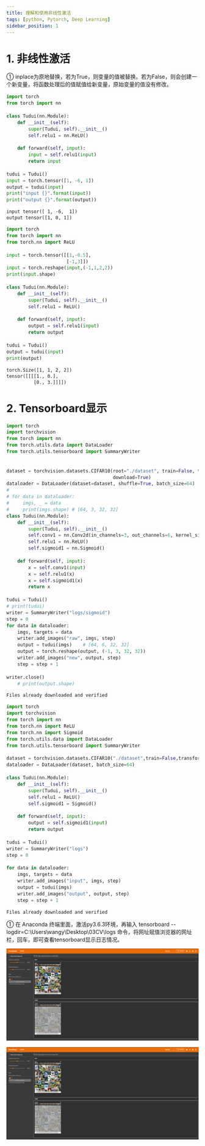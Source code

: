 ```yaml
---
title: 理解和使用非线性激活
tags: [python, Pytorch, Deep Learning]
sidebar_position: 1
---
```

# 1. 非线性激活

① inplace为原地替换，若为True，则变量的值被替换。若为False，则会创建一个新变量，将函数处理后的值赋值给新变量，原始变量的值没有修改。


```python
import torch
from torch import nn

class Tudui(nn.Module):
    def __init__(self):
        super(Tudui, self).__init__()
        self.relu1 = nn.ReLU()

    def forward(self, input):
        input = self.relu1(input)
        return input

tudui = Tudui()
input = torch.tensor([1, -6, 1])
output = tudui(input)
print("input {}".format(input))
print("output {}".format(output))
```

    input tensor([ 1, -6,  1])
    output tensor([1, 0, 1])
    


```python
import torch
from torch import nn
from torch.nn import ReLU

input = torch.tensor([[1,-0.5],
                      [-1,3]])
input = torch.reshape(input,(-1,1,2,2))
print(input.shape)

class Tudui(nn.Module):
    def __init__(self):
        super(Tudui, self).__init__()
        self.relu1 = ReLU()
        
    def forward(self, input):
        output = self.relu1(input)
        return output
    
tudui = Tudui()
output = tudui(input)
print(output)
```

    torch.Size([1, 1, 2, 2])
    tensor([[[[1., 0.],
              [0., 3.]]]])
    

# 2. Tensorboard显示


```python
import torch
import torchvision
from torch import nn
from torch.utils.data import DataLoader
from torch.utils.tensorboard import SummaryWriter


dataset = torchvision.datasets.CIFAR10(root="./dataset", train=False, transform=torchvision.transforms.ToTensor(),
                                       download=True)
dataloader = DataLoader(dataset=dataset, shuffle=True, batch_size=64)
#
# for data in dataloader:
#     imgs, _ = data
#     print(imgs.shape) # [64, 3, 32, 32]
class Tudui(nn.Module):
    def __init__(self):
        super(Tudui, self).__init__()
        self.conv1 = nn.Conv2d(in_channels=3, out_channels=6, kernel_size=3, padding=1, stride=1)
        self.relu1 = nn.ReLU()
        self.sigmoid1 = nn.Sigmoid()

    def forward(self, input):
        x = self.conv1(input)
        x = self.relu1(x)
        x = self.sigmoid1(x)
        return x

tudui = Tudui()
# print(tudui)
writer = SummaryWriter("logs/sigmoid")
step = 0
for data in dataloader:
    imgs, targets = data
    writer.add_images("raw", imgs, step)
    output = tudui(imgs)    # [64, 6, 32, 32]
    output = torch.reshape(output, (-1, 3, 32, 32))
    writer.add_images("new", output, step)
    step = step + 1

writer.close()
    # print(output.shape)

```

    Files already downloaded and verified
    


```python
import torch
import torchvision
from torch import nn 
from torch.nn import ReLU
from torch.nn import Sigmoid
from torch.utils.data import DataLoader
from torch.utils.tensorboard import SummaryWriter

dataset = torchvision.datasets.CIFAR10("./dataset",train=False,transform=torchvision.transforms.ToTensor(),download=True)       
dataloader = DataLoader(dataset, batch_size=64)

class Tudui(nn.Module):
    def __init__(self):
        super(Tudui, self).__init__()
        self.relu1 = ReLU()
        self.sigmoid1 = Sigmoid()
        
    def forward(self, input):
        output = self.sigmoid1(input)
        return output

tudui = Tudui()
writer = SummaryWriter("logs")
step = 0

for data in dataloader:
    imgs, targets = data
    writer.add_images("input", imgs, step)
    output = tudui(imgs)
    writer.add_images("output", output, step)
    step = step + 1
```

    Files already downloaded and verified
    

① 在 Anaconda 终端里面，激活py3.6.3环境，再输入 tensorboard --logdir=C:\Users\wangy\Desktop\03CV\logs 命令，将网址赋值浏览器的网址栏，回车，即可查看tensorboard显示日志情况。

![image.png](112_非线性激活_files/image.png)

![image.png](112_非线性激活_files/image.png)
